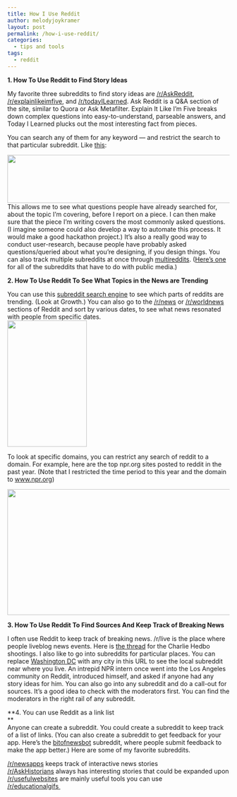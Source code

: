 ```yaml
---
title: How I Use Reddit
author: melodyjoykramer
layout: post
permalink: /how-i-use-reddit/
categories:
  - tips and tools
tags:
  - reddit
---
```

**1. How To Use Reddit to Find Story Ideas**

My favorite three subreddits to find story ideas are <a href="http://www.reddit.com/r/askreddit" data-cke-saved-href="http://www.reddit.com/r/askreddit">/r/AskReddit</a>, <a href="http://www.reddit.com/r/explainlikeimfive/" data-cke-saved-href="http://www.reddit.com/r/explainlikeimfive/">/r/explainlikeimfive</a>, and <a href="http://www.reddit.com/r/todayilearned/" data-cke-saved-href="http://www.reddit.com/r/todayilearned/">/r/todayILearned</a>. Ask Reddit is a Q&A section of the site, similar to Quora or Ask Metafilter. Explain It Like I&#8217;m Five breaks down complex questions into easy-to-understand, parseable answers, and Today I Learned plucks out the most interesting fact from pieces.

You can search any of them for any keyword &#8212; and restrict the search to that particular subreddit. Like <a href="http://www.reddit.com/r/todayilearned/search?q=olympics&restrict_sr=on&sort=relevance&t=all" data-cke-saved-href="http://www.reddit.com/r/todayilearned/search?q=olympics&restrict_sr=on&sort=relevance&t=all">this</a>:

<img class="tl-email-image" src="http://gallery.tinyletterapp.com/05a30dc61d89c939751974419f2f410a48f7d744/images/0ac7df92-79cd-4a9e-ab59-6304bc5ed05d.png" alt="" width="640" height="109" data-id="128781" data-cke-saved-src="http://gallery.tinyletterapp.com/05a30dc61d89c939751974419f2f410a48f7d744/images/0ac7df92-79cd-4a9e-ab59-6304bc5ed05d.png" />  
This allows me to see what questions people have already searched for, about the topic I&#8217;m covering, before I report on a piece. I can then make sure that the piece I&#8217;m writing covers the most commonly asked questions. (I imagine someone could also develop a way to automate this process. It would make a good hackathon project.) It&#8217;s also a really good way to conduct user-research, because people have probably asked questions/queried about what you&#8217;re designing, if you design things. You can also track multiple subreddits at once through <a href="http://www.reddit.com/r/multihub" data-cke-saved-href="http://www.reddit.com/r/multihub">multireddits</a>. (<a href="http://www.reddit.com/me/m/publicmedia" data-cke-saved-href="http://www.reddit.com/me/m/publicmedia">Here&#8217;s one</a> for all of the subreddits that have to do with public media.)

**2. How To Use Reddit To See What Topics in the News are Trending**

You can use this <a href="http://redditlist.com/" data-cke-saved-href="http://redditlist.com/">subreddit search engine</a> to see which parts of reddits are trending. (Look at Growth.) You can also go to the <a href="http://www.reddit.com/r/news/" data-cke-saved-href="http://www.reddit.com/r/news/">/r/news</a> or <a href="http://www.reddit.com/r/worldnews/" data-cke-saved-href="http://www.reddit.com/r/worldnews/">/r/worldnews</a> sections of Reddit and sort by various dates, to see what news resonated with people from specific dates.  
<img class="tl-email-image aligncenter" src="http://gallery.tinyletterapp.com/05a30dc61d89c939751974419f2f410a48f7d744/images/5f092b43-d139-4892-a2ff-e8776539c5e5.png" alt="" width="180" height="286" data-id="128797" data-cke-saved-src="http://gallery.tinyletterapp.com/05a30dc61d89c939751974419f2f410a48f7d744/images/5f092b43-d139-4892-a2ff-e8776539c5e5.png" />

To look at specific domains, you can restrict any search of reddit to a domain. For example, here are the top npr.org sites posted to reddit in the past year. (Note that I restricted the time period to this year and the domain to www.npr.org)

<img class="tl-email-image aligncenter" src="http://gallery.tinyletterapp.com/05a30dc61d89c939751974419f2f410a48f7d744/images/51938844-5fff-45ad-b7c8-7d73396f43a0.png" alt="" width="640" height="285" data-id="128813" data-cke-saved-src="http://gallery.tinyletterapp.com/05a30dc61d89c939751974419f2f410a48f7d744/images/51938844-5fff-45ad-b7c8-7d73396f43a0.png" />

**3. How To Use Reddit To Find Sources And Keep Track of Breaking News**

I often use Reddit to keep track of breaking news. /r/live is the place where people liveblog news events. Here is <a href="http://www.reddit.com/live/u7qtz12ybb74" data-cke-saved-href="http://www.reddit.com/live/u7qtz12ybb74">the thread</a> for the Charlie Hedbo shootings. I also like to go into subreddits for particular places. You can replace <a href="http://www.reddit.com/r/washingtondc" data-cke-saved-href="http://www.reddit.com/r/washingtondc">Washington DC</a> with any city in this URL to see the local subreddit near where you live. An intrepid NPR intern once went into the Los Angeles community on Reddit, introduced himself, and asked if anyone had any story ideas for him. You can also go into any subreddit and do a call-out for sources. It&#8217;s a good idea to check with the moderators first. You can find the moderators in the right rail of any subreddit.

**4. You can use Reddit as a link list  
**  
Anyone can create a subreddit. You could create a subreddit to keep track of a list of links. (You can also create a subreddit to get feedback for your app. Here&#8217;s the <a href="http://www.reddit.com/r/bitofnewsbot/" data-cke-saved-href="http://www.reddit.com/r/bitofnewsbot/">bitofnewsbot</a> subreddit, where people submit feedback to make the app better.) Here are some of my favorite subreddits.

<a href="http://www.reddit.com/r/newsapps" data-cke-saved-href="http://www.reddit.com/r/newsapps">/r/newsapps</a> keeps track of interactive news stories  
<a href="http://www.reddit.com/r/AskHistorians" data-cke-saved-href="http://www.reddit.com/r/AskHistorians">/r/AskHistorians</a> always has interesting stories that could be expanded upon  
<a href="http://www.reddit.com/r/usefulwebsites" data-cke-saved-href="http://www.reddit.com/r/usefulwebsites">/r/usefulwebsites</a> are mainly useful tools you can use  
<a href="http://www.reddit.com/r/educationalgifs" data-cke-saved-href="http://www.reddit.com/r/educationalgifs">/r/educationalgifs </a>